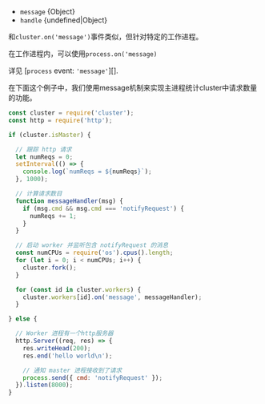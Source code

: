 <!-- YAML
added: v0.7.0
-->

* `message` {Object}
* `handle` {undefined|Object}

和`cluster.on('message')`事件类似，但针对特定的工作进程。

在工作进程内，可以使用`process.on('message)`

详见 [`process` event: `'message'`][].

在下面这个例子中，我们使用message机制来实现主进程统计cluster中请求数量的功能。

```js
const cluster = require('cluster');
const http = require('http');

if (cluster.isMaster) {

  // 跟踪 http 请求
  let numReqs = 0;
  setInterval(() => {
    console.log(`numReqs = ${numReqs}`);
  }, 1000);

  // 计算请求数目
  function messageHandler(msg) {
    if (msg.cmd && msg.cmd === 'notifyRequest') {
      numReqs += 1;
    }
  }

  // 启动 worker 并监听包含 notifyRequest 的消息
  const numCPUs = require('os').cpus().length;
  for (let i = 0; i < numCPUs; i++) {
    cluster.fork();
  }

  for (const id in cluster.workers) {
    cluster.workers[id].on('message', messageHandler);
  }

} else {

  // Worker 进程有一个http服务器
  http.Server((req, res) => {
    res.writeHead(200);
    res.end('hello world\n');

    // 通知 master 进程接收到了请求
    process.send({ cmd: 'notifyRequest' });
  }).listen(8000);
}
```
